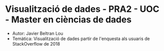 # Visualització de dades - PRA2 - UOC - Master en cièncias de dades

- Autor: Javier Beltran Lou
- Temàtica: Visualització de dades partir de l'enquesta als usuaris de StackOverflow de 2018

